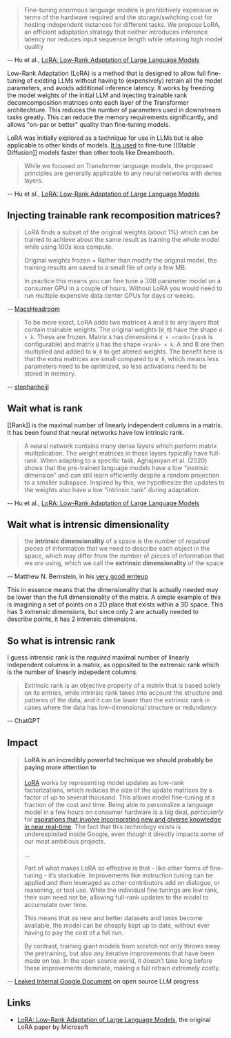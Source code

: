 > Fine-tuning enormous language models is prohibitively expensive in terms of the hardware required and the storage/switching cost for hosting independent instances for different tasks. We propose LoRA, an efficient adaptation strategy that neither introduces inference latency nor reduces input sequence length while retaining high model quality

-- Hu et al., [LoRA: Low-Rank Adaptation of Large Language Models](https://arxiv.org/abs/2106.09685)

Low-Rank Adaptation (LoRA) is a method that is designed to allow full fine-tuning of existing LLMs without having to (expensively) retrain all the model parameters, and avoids additional inference latency. It works by freezing the model weights of the initial LLM and injecting trainable rank decomcomposition matrices onto each layer of the Transformer architechture. This reduces the number of parameters used in downstream tasks greatly.  This can reduce the memory requirements significantly, and allows "on-par or better" quality than fine-tuning models.

LoRA was initially explored as a technique for use in LLMs but is also applicable to other kinds of models. [It is used](https://replicate.com/blog/lora-faster-fine-tuning-of-stable-diffusion) to fine-tune [[Stable Diffusion]] models faster than other tools like Dreambooth.

> While we focused on Transformer language models, the proposed principles are generally applicable to any neural networks with dense layers.

-- Hu et al., [LoRA: Low-Rank Adaptation of Large Language Models](https://arxiv.org/abs/2106.09685)

##  Injecting trainable rank recomposition matrices?

> LoRA finds a subset of the original weights (about 1%) which can be trained to achieve about the same result as training the whole model while using 100x less compute.
> 
> Original weights frozen = Rather than modify the original model, the training results are saved to a small file of only a few MB.
> 
> In practice this means you can fine tune a 30B parameter model on a consumer GPU in a couple of hours. Without LoRA you would need to run multiple expensive data center GPUs for days or weeks.

-- [MacsHeadroom](https://news.ycombinator.com/item?id=35289168)

> To be more exact, LoRA adds two matrices `A` and `B` to any layers that contain trainable weights. The original weights (`W_0`) have the shape `d × k`. These are frozen. Matrix `A` has dimensions `d × <rank>` (`rank` is configurable) and matrix `B` has the shape `<rank> × k`. A and B are then multiplied and added to `W_0` to get altered weights. The benefit here is that the extra matrices are small compared to `W_0`, which means less parameters need to be optimized, so less activations need to be stored in memory.

-- [stephanheijl](https://news.ycombinator.com/item?id=35289319)

## Wait what is rank

[[Rank]] is the maximal number of linearly independent columns in a matrix.  It has been found that neural networks have low intrinsic rank.

> A neural network contains many dense layers which perform matrix multiplication. The weight matrices in these layers typically have full-rank. When adapting to a specific task, Aghajanyan et al. (2020) shows that the pre-trained language models have a low “instrisic dimension” and can still  learn efficiently despite a random projection to a smaller subspace. Inspired by this, we hypothesize the updates to the weights also have a low “intrinsic rank” during adaptation.

-- Hu et al., [LoRA: Low-Rank Adaptation of Large Language Models](https://arxiv.org/abs/2106.09685)

## Wait what is intrensic dimensionality

> the **intrinsic dimensionality** of a space is the number of *required* pieces of information that we need to describe each object in the space, which may differ from the number of pieces of information that we *are* using, which we call the **extrinsic dimensionality** of the space

-- Matthew N. Bernstein, in his [very good writeup](https://mbernste.github.io/posts/intrinsic_dimensionality/)

This in essence means that the dimensionality that is actually needed may be lower than the full dimensionality of the matrix.  A simple example of this is imagining a set of points on a 2D place that exists within a 3D space.  This has 3 extrensic dimensions, but since only 2 are actually needed to describe points, it has 2 intrensic dimensions.

## So what is intrensic rank

I guess intrensic rank is the *required* maximal number of linearly independent columns in a matrix, as opposited to the extrensic rank which is the number of linearly indepedent columns.

> Extrinsic rank is an objective property of a matrix that is based solely on its entries, while intrinsic rank takes into account the structure and patterns of the data, and it can be lower than the extrinsic rank in cases where the data has low-dimensional structure or redundancy.

-- ChatGPT

## Impact

> #### LoRA is an incredibly powerful technique we should probably be paying more attention to
> 
> [LoRA](https://arxiv.org/abs/2106.09685) works by representing model updates as low-rank factorizations, which reduces the size of the update matrices by a factor of up to several thousand. This allows model fine-tuning at a fraction of the cost and time. Being able to personalize a language model in a few hours on consumer hardware is a big deal, *particularly* for [aspirations that involve incorporating new and diverse knowledge in near real-time](http://www.internalgooglesitescrubbedbyus.com). The fact that this technology exists is underexploited inside Google, even though it directly impacts some of our most ambitious projects.
> 
> ...
> 
> Part of what makes LoRA so effective is that - like other forms of fine-tuning - it’s stackable. Improvements like instruction tuning can be applied and then leveraged as other contributors add on dialogue, or reasoning, or tool use. While the individual fine tunings are low rank, their sum need not be, allowing full-rank updates to the model to accumulate over time.
> 
> This means that as new and better datasets and tasks become available, the model can be cheaply kept up to date, without ever having to pay the cost of a full run.
> 
> By contrast, training giant models from scratch not only throws away the pretraining, but also any iterative improvements that have been made on top. In the open source world, it doesn’t take long before these improvements dominate, making a full retrain extremely costly.


-- [Leaked Internal Google Document](https://www.semianalysis.com/p/google-we-have-no-moat-and-neither) on open source LLM progress

## Links

- [LoRA: Low-Rank Adaptation of Large Language Models](https://arxiv.org/abs/2106.09685), the original LoRA paper by Microsoft